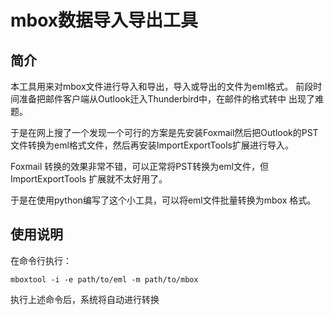 
mbox数据导入导出工具
====

简介
-------

本工具用来对mbox文件进行导入和导出，导入或导出的文件为eml格式。
前段时间准备把邮件客户端从Outlook迁入Thunderbird中，在邮件的格式转中
出现了难题。

于是在网上搜了一个发现一个可行的方案是先安装Foxmail然后把Outlook的PST
文件转换为eml格式文件，然后再安装ImportExportTools扩展进行导入。

Foxmail 转换的效果非常不错，可以正常将PST转换为eml文件，但ImportExportTools
扩展就不太好用了。

于是在使用python编写了这个小工具，可以将eml文件批量转换为mbox 格式。

使用说明
-----

在命令行执行：

	mboxtool -i -e path/to/eml -m path/to/mbox

执行上述命令后，系统将自动进行转换
